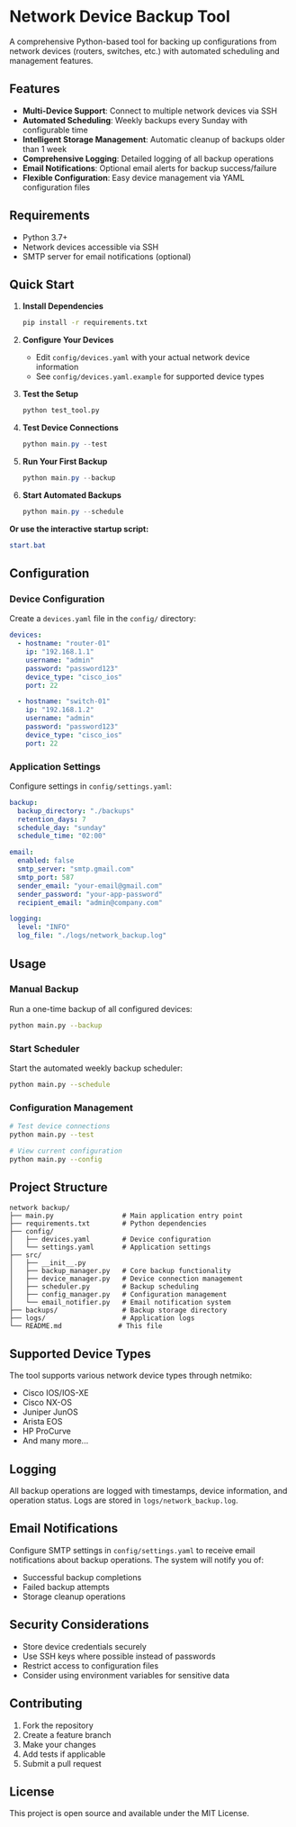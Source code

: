 # Network Device Backup Tool

A comprehensive Python-based tool for backing up configurations from network devices (routers, switches, etc.) with automated scheduling and management features.

## Features

- **Multi-Device Support**: Connect to multiple network devices via SSH
- **Automated Scheduling**: Weekly backups every Sunday with configurable time
- **Intelligent Storage Management**: Automatic cleanup of backups older than 1 week
- **Comprehensive Logging**: Detailed logging of all backup operations
- **Email Notifications**: Optional email alerts for backup success/failure
- **Flexible Configuration**: Easy device management via YAML configuration files

## Requirements

- Python 3.7+
- Network devices accessible via SSH
- SMTP server for email notifications (optional)

## Quick Start

1. **Install Dependencies**
   ```bash
   pip install -r requirements.txt
   ```

3. **Configure Your Devices**
   - Edit `config/devices.yaml` with your actual network device information
   - See `config/devices.yaml.example` for supported device types

4. **Test the Setup**
   ```bash
   python test_tool.py
   ```

5. **Test Device Connections**
   ```powershell
   python main.py --test
   ```

6. **Run Your First Backup**
   ```powershell
   python main.py --backup
   ```

7. **Start Automated Backups**
   ```powershell
   python main.py --schedule
   ```

**Or use the interactive startup script:**
```powershell
start.bat
```

## Configuration

### Device Configuration

Create a `devices.yaml` file in the `config/` directory:

```yaml
devices:
  - hostname: "router-01"
    ip: "192.168.1.1"
    username: "admin"
    password: "password123"
    device_type: "cisco_ios"
    port: 22

  - hostname: "switch-01"
    ip: "192.168.1.2"
    username: "admin"
    password: "password123"
    device_type: "cisco_ios"
    port: 22
```

### Application Settings

Configure settings in `config/settings.yaml`:

```yaml
backup:
  backup_directory: "./backups"
  retention_days: 7
  schedule_day: "sunday"
  schedule_time: "02:00"

email:
  enabled: false
  smtp_server: "smtp.gmail.com"
  smtp_port: 587
  sender_email: "your-email@gmail.com"
  sender_password: "your-app-password"
  recipient_email: "admin@company.com"

logging:
  level: "INFO"
  log_file: "./logs/network_backup.log"
```

## Usage

### Manual Backup

Run a one-time backup of all configured devices:

```bash
python main.py --backup
```

### Start Scheduler

Start the automated weekly backup scheduler:

```bash
python main.py --schedule
```

### Configuration Management

```bash
# Test device connections
python main.py --test

# View current configuration
python main.py --config
```

## Project Structure

```
network backup/
├── main.py                 # Main application entry point
├── requirements.txt        # Python dependencies
├── config/
│   ├── devices.yaml        # Device configuration
│   └── settings.yaml       # Application settings
├── src/
│   ├── __init__.py
│   ├── backup_manager.py   # Core backup functionality
│   ├── device_manager.py   # Device connection management
│   ├── scheduler.py        # Backup scheduling
│   ├── config_manager.py   # Configuration management
│   └── email_notifier.py   # Email notification system
├── backups/                # Backup storage directory
├── logs/                   # Application logs
└── README.md              # This file
```

## Supported Device Types

The tool supports various network device types through netmiko:

- Cisco IOS/IOS-XE
- Cisco NX-OS
- Juniper JunOS
- Arista EOS
- HP ProCurve
- And many more...

## Logging

All backup operations are logged with timestamps, device information, and operation status. Logs are stored in `logs/network_backup.log`.

## Email Notifications

Configure SMTP settings in `config/settings.yaml` to receive email notifications about backup operations. The system will notify you of:

- Successful backup completions
- Failed backup attempts
- Storage cleanup operations

## Security Considerations

- Store device credentials securely
- Use SSH keys where possible instead of passwords
- Restrict access to configuration files
- Consider using environment variables for sensitive data

## Contributing

1. Fork the repository
2. Create a feature branch
3. Make your changes
4. Add tests if applicable
5. Submit a pull request

## License

This project is open source and available under the MIT License.
